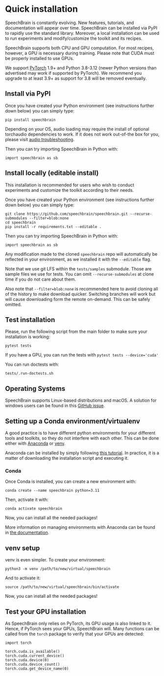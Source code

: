 
# Quick installation

SpeechBrain is constantly evolving. New features, tutorials, and documentation will appear over time. SpeechBrain can be installed via PyPI to rapidly use the standard library. Moreover, a local installation can be used to run experiments and modify/customize the toolkit and its recipes.

SpeechBrain supports both CPU and GPU computation. For most recipes, however, a GPU is necessary during training. Please note that CUDA must be properly installed to use GPUs.

We support [PyTorch](https://pytorch.org/get-started/locally/) 1.9+ and Python 3.8-3.12 (newer Python versions than advertised may work if supported by PyTorch).
We recommend you upgrade to at least 3.9+ as support for 3.8 will be removed eventually.

## Install via PyPI

Once you have created your Python environment (see instructions further down below) you can simply type:

```
pip install speechbrain
```

Depending on your OS, audio loading may require the install of optional torchaudio dependencies to work. If it does not work out-of-the box for you, please visit [audio troubleshooting](audioloading.html).

Then you can try importing SpeechBrain in Python with:

```
import speechbrain as sb
```

## Install locally (editable install)
This installation is recommended for users who wish to conduct experiments and customize the toolkit according to their needs.

Once you have created your Python environment (see instructions further down below) you can simply type:

```
git clone https://github.com/speechbrain/speechbrain.git --recurse-submodules --filter=blob:none
cd speechbrain
pip install -r requirements.txt --editable .
```

Then you can try importing SpeechBrain in Python with:

```
import speechbrain as sb
```

Any modification made to the cloned `speechbrain` repo will automatically be reflected in your environment, as we installed it with the `--editable` flag.

Note that we use git LFS within the `tests/samples` submodule. Those are sample files we use for tests. You can omit `--recurse-submodules` at clone time if you do not care about them.

Also note that `--filter=blob:none` is recommended here to avoid cloning all of the history to make download quicker. Switching branches will work but will cause downloading form the remote on-demand. This can be safely omitted.

## Test installation
Please, run the following script  from the main folder to make sure your installation is working:
```
pytest tests
```

If you have a GPU, you can run the tests with `pytest tests --device='cuda'`

You can run doctests with:

```
tests/.run-doctests.sh
```

## Operating Systems

SpeechBrain supports Linux-based distributions and macOS. A solution for windows users can be found
in this [GitHub issue](https://github.com/speechbrain/speechbrain/issues/512).

## Setting up a Conda environment/virtualenv

A good practice is to have different python environments for your different tools
and toolkits, so they do not interfere with each other. This can be done either with
[Anaconda](https://www.anaconda.com/products/distribution) or [venv](https://docs.python.org/3.8/library/venv.html).

Anaconda can be installed by simply following [this tutorial](https://docs.anaconda.com/free/anaconda/install/linux/). In practice, it is a matter of downloading the installation script and executing it.

### Conda

Once Conda is installed, you can create a new environment with:

```
conda create --name speechbrain python=3.11
```

Then, activate it with:

```
conda activate speechbrain
```

Now, you can install all the needed packages!

More information on managing environments with Anaconda can be found in [the documentation](https://docs.conda.io/projects/conda/en/latest/user-guide/tasks/manage-environments.html).

## venv setup

venv is even simpler. To create your environment:

```
python3 -m venv /path/to/new/virtual/speechbrain
```

And to activate it:

```
source /path/to/new/virtual/speechbrain/bin/activate
```

Now, you can install all the needed packages!



## Test your GPU installation

As SpeechBrain only relies on PyTorch, its GPU usage is also linked to it. Hence,
if PyTorch sees your GPUs, SpeechBrain will. Many functions can be called from the `torch` package to verify that your GPUs are detected:

```
import torch

torch.cuda.is_available()
torch.cuda.current_device()
torch.cuda.device(0)
torch.cuda.device_count()
torch.cuda.get_device_name(0)
```
